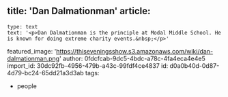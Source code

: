 title: 'Dan Dalmationman'
article:
  -
    type: text
    text: '<p>Dan Dalmationman is the principle at Modal Middle School. He is known for doing extreme charity events.&nbsp;</p>'
featured_image: 'https://thiseveningsshow.s3.amazonaws.com/wiki/dan-dalmationman.png'
author: 0fdcfcab-9dc5-4bdc-a78c-4fa4eca4e4e5
import_id: 30dc92fb-4956-479b-a43c-99fdf4ce4837
id: d0a0b40d-0d87-4d79-bc24-65dd21a3d3ab
tags:
  - people
